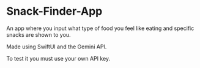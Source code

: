 # Snack-Finder-App
An app where you input what type of food you feel like eating and specific snacks are shown to you.

Made using SwiftUI and the Gemini API.

To test it you must use your own API key.
